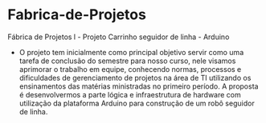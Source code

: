 # Fabrica-de-Projetos
Fábrica de Projetos l - Projeto Carrinho seguidor de linha - Arduino 
- O projeto tem inicialmente como principal objetivo servir como uma tarefa de conclusão do semestre para nosso curso, nele visamos aprimorar o trabalho em equipe, conhecendo normas, processos e dificuldades de gerenciamento de projetos na área de TI utilizando os ensinamentos das matérias ministradas no primeiro período. 
A proposta é desenvolvermos a parte lógica e infraestrutura de hardware com utilização da plataforma Arduino para construção de um robô seguidor de linha.
